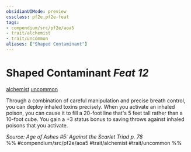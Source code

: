 ```yaml
---
obsidianUIMode: preview
cssclass: pf2e,pf2e-feat
tags:
- compendium/src/pf2e/aoa5
- trait/alchemist
- trait/uncommon
aliases: ["Shaped Contaminant"]
---
```

# Shaped Contaminant  *Feat 12*  
[alchemist](rules/traits/alchemist.md)  [uncommon](rules/traits/uncommon.md)  


Through a combination of careful manipulation and precise breath control, you can deploy inhaled toxins precisely. When you activate an inhaled poison, you can cause it to fill a 20-foot line that's 5 feet tall rather than a 10-foot cube. You gain a +3 status bonus to saving throws against inhaled poisons that you activate.

*Source: Age of Ashes #5: Against the Scarlet Triad p. 78*  
%% #compendium/src/pf2e/aoa5 #trait/alchemist #trait/uncommon %%
